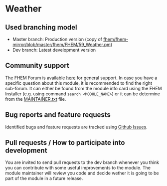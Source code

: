 # Weather

## Used branching model
* Master branch: Production version (copy of [fhem/fhem-mirror/blob/master/fhem/FHEM/59_Weather.pm](https://github.com/fhem/fhem-mirror/blob/master/fhem/FHEM/59_Weather.pm))
* Dev branch: Latest development version

## Community support
The FHEM Forum is available [here](https://forum.fhem.de/) for general support.
In case you have a specific question about this module, it is recommended to find the right sub-forum.
It can either be found from the module info card using the FHEM Installer (e.g. using command `search <MODULE_NAME>`) or it can be determine from the [MAINTAINER.txt](https://github.com/fhem/fhem-mirror/blob/master/fhem/MAINTAINER.txt) file.

## Bug reports and feature requests
Identified bugs and feature requests are tracked using [Github Issues](https://github.com/fhem/Weather/issues).

## Pull requests / How to participate into development
You are invited to send pull requests to the dev branch whenever you think you can contribute with some useful improvements to the module. The module maintainer will review you code and decide wether it is going to be part of the module in a future release.
